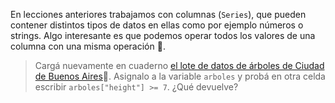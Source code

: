 En lecciones anteriores trabajamos con columnas (`Series`), que pueden contener distintos tipos de datos en ellas como por ejemplo números o strings. Algo interesante es que podemos operar todos los valores de una columna con una misma operación 🤯. 

> Cargá nuevamente en cuaderno [el lote de datos de árboles de Ciudad de Buenos Aires](https://github.com/MumukiProject/datasets/raw/master/arbolado-publico-lineal.csv)🌳. Asignalo a la variable `arboles` y probá en otra celda escribir `arboles["height"] >= 7`. ¿Qué devuelve?

